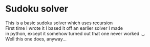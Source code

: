# Sudoku solver  
This is a basic sudoku solver which uses recursion  
First time I wrote it I based it off an earlier solver I made  
in python, except it somehow turned out that one never worked ._.  
Well this one does, anyway...